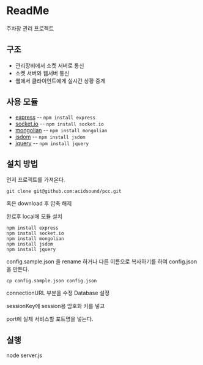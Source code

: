 ReadMe
======

주차장 관리 프로젝트


구조
----
* 관리장비에서 소켓 서버로 통신
* 소켓 서버와 웹서버 통신
* 웹에서 클라이언트에게 실시간 상황 중계

사용 모듈
--------
* [express](http://expressjs.com/) -- `npm install express`
* [socket.io](http://socket.io/) -- `npm install socket.io`
* [mongolian](https://github.com/marcello3d/node-mongolian) -- `npm install mongolian`
* [jsdom](https://github.com/tmpvar/jsdom) -- `npm install jsdom`
* [jquery](https://github.com/coolaj86/node-jquery) -- `npm install jquery`

설치 방법
--------
먼저 프로젝트를 가져온다.

    git clone git@github.com:acidsound/pcc.git

혹은 download 후 압축 해제

완료후 local에 모듈 설치

    npm install express
    npm install socket.io
    npm install mongolian
    npm install jsdom
    npm install jquery

config.sample.json 을 rename 하거나 다른 이름으로 복사하기를 하여 config.json 을 만든다.

    cp config.sample.json config.json

connectionURL 부분을 수정 Database 설정

sessionKey에 session용 암호화 키를 넣고

port에 실제 서비스할 포트명을 넣는다.

실행
---
node server.js
